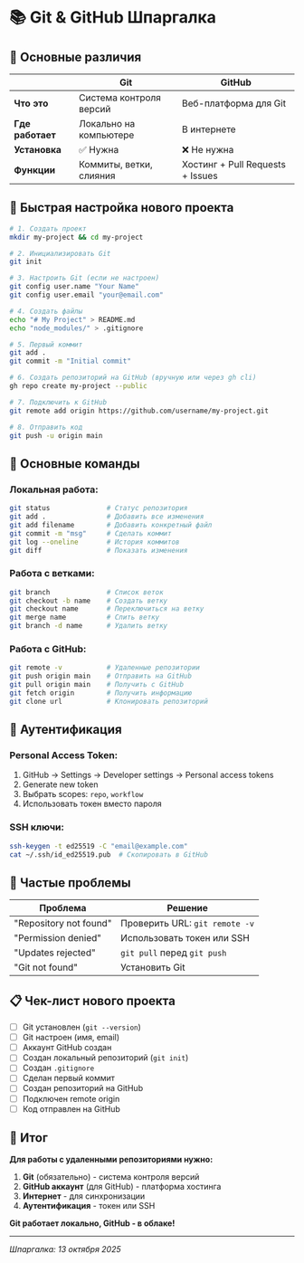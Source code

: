 # 📚 Git & GitHub Шпаргалка

## 🎯 Основные различия

| | Git | GitHub |
|---|---|---|
| **Что это** | Система контроля версий | Веб-платформа для Git |
| **Где работает** | Локально на компьютере | В интернете |
| **Установка** | ✅ Нужна | ❌ Не нужна |
| **Функции** | Коммиты, ветки, слияния | Хостинг + Pull Requests + Issues |

## 🚀 Быстрая настройка нового проекта

```bash
# 1. Создать проект
mkdir my-project && cd my-project

# 2. Инициализировать Git
git init

# 3. Настроить Git (если не настроен)
git config user.name "Your Name"
git config user.email "your@email.com"

# 4. Создать файлы
echo "# My Project" > README.md
echo "node_modules/" > .gitignore

# 5. Первый коммит
git add .
git commit -m "Initial commit"

# 6. Создать репозиторий на GitHub (вручную или через gh cli)
gh repo create my-project --public

# 7. Подключить к GitHub
git remote add origin https://github.com/username/my-project.git

# 8. Отправить код
git push -u origin main
```

## 🔧 Основные команды

### Локальная работа:
```bash
git status              # Статус репозитория
git add .               # Добавить все изменения
git add filename        # Добавить конкретный файл
git commit -m "msg"     # Сделать коммит
git log --oneline       # История коммитов
git diff                # Показать изменения
```

### Работа с ветками:
```bash
git branch              # Список веток
git checkout -b name    # Создать ветку
git checkout name       # Переключиться на ветку
git merge name          # Слить ветку
git branch -d name      # Удалить ветку
```

### Работа с GitHub:
```bash
git remote -v           # Удаленные репозитории
git push origin main    # Отправить на GitHub
git pull origin main    # Получить с GitHub
git fetch origin        # Получить информацию
git clone url           # Клонировать репозиторий
```

## 🔐 Аутентификация

### Personal Access Token:
1. GitHub → Settings → Developer settings → Personal access tokens
2. Generate new token
3. Выбрать scopes: `repo`, `workflow`
4. Использовать токен вместо пароля

### SSH ключи:
```bash
ssh-keygen -t ed25519 -C "email@example.com"
cat ~/.ssh/id_ed25519.pub  # Скопировать в GitHub
```

## 🚨 Частые проблемы

| Проблема | Решение |
|----------|---------|
| "Repository not found" | Проверить URL: `git remote -v` |
| "Permission denied" | Использовать токен или SSH |
| "Updates rejected" | `git pull` перед `git push` |
| "Git not found" | Установить Git |

## 📋 Чек-лист нового проекта

- [ ] Git установлен (`git --version`)
- [ ] Git настроен (имя, email)
- [ ] Аккаунт GitHub создан
- [ ] Создан локальный репозиторий (`git init`)
- [ ] Создан `.gitignore`
- [ ] Сделан первый коммит
- [ ] Создан репозиторий на GitHub
- [ ] Подключен remote origin
- [ ] Код отправлен на GitHub

## 🎯 Итог

**Для работы с удаленными репозиториями нужно:**
1. **Git** (обязательно) - система контроля версий
2. **GitHub аккаунт** (для GitHub) - платформа хостинга
3. **Интернет** - для синхронизации
4. **Аутентификация** - токен или SSH

**Git работает локально, GitHub - в облаке!**

---
*Шпаргалка: 13 октября 2025*
